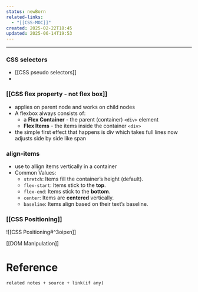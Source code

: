 ```yaml
---
status: newBorn
related-links:
  - "[[CSS-MOC]]"
created: 2025-02-22T18:45
updated: 2025-06-14T19:53
---
```

---


### CSS selectors

- [[CSS pseudo selectors]]
- 


### [[CSS flex property - not flex box]]

- applies on parent node and works on child nodes
- A flexbox always consists of:
	- a **Flex Container** - the parent (container) `<div>` element
	-  **Flex Items** - the items inside the container `<div>`
- the simple first effect that happens is div which takes full lines now adjusts side by side like span



### align-items

- use to allign items vertically in a container
- Common Values:
	- `stretch`: Items fill the container’s height (default).
	- `flex-start`: Items stick to the **top**.
	- `flex-end`: Items stick to the **bottom**.
	- `center`: Items are **centered** vertically.
	- `baseline`: Items align based on their text’s baseline.

### [[CSS Positioning]]

![[CSS Positioning#^3oipxn]]

[[DOM Manipulation]]


# Reference
`related notes + source + link(if any)`
 
